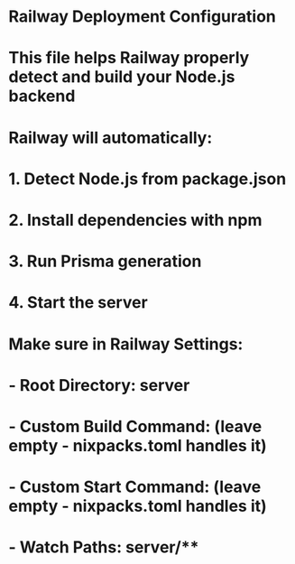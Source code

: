 # Railway Deployment Configuration
# This file helps Railway properly detect and build your Node.js backend

# Railway will automatically:
# 1. Detect Node.js from package.json
# 2. Install dependencies with npm
# 3. Run Prisma generation
# 4. Start the server

# Make sure in Railway Settings:
# - Root Directory: server
# - Custom Build Command: (leave empty - nixpacks.toml handles it)
# - Custom Start Command: (leave empty - nixpacks.toml handles it)
# - Watch Paths: server/**
